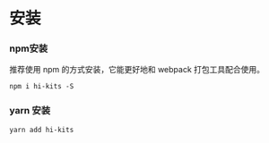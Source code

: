 # 安装

### npm安装
推荐使用 npm 的方式安装，它能更好地和 webpack 打包工具配合使用。

```shell
npm i hi-kits -S
```
### yarn 安装

```shell
yarn add hi-kits
```
